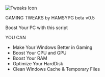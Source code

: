 ![Tweaks Icon](https://github.com/hamsypg/GAMING_TWEAKS/assets/42080384/d43c8fac-ee7d-4552-92c2-242922ea6f2d)

GAMING TWEAKS by HAMSYPG beta v0.5

Boost Your PC with this script

YOU CAN
- Make Your Windows Better in Gaming
- Boost Your CPU and GPU
- Boost Your RAM
- Optimize Your HardDisk
- Clean Windows Cache & Temporary Files
